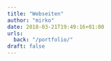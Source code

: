 ```yaml
---
title: "Webseiten"
author: "mirko"
date: 2018-03-21T19:49:16+01:00
urls:
  back: "/portfolio/"
draft: false
---
```

